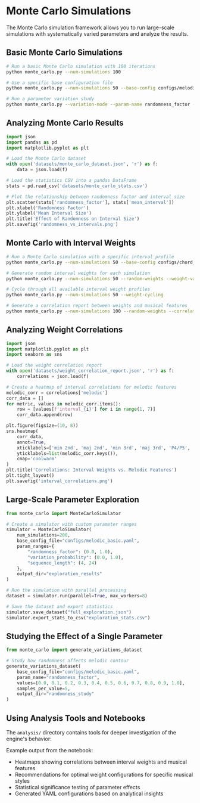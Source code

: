 # Monte Carlo Simulations

The Monte Carlo simulation framework allows you to run large-scale simulations with systematically varied parameters and analyze the results.

## Basic Monte Carlo Simulations

```bash
# Run a basic Monte Carlo simulation with 100 iterations
python monte_carlo.py --num-simulations 100

# Use a specific base configuration file
python monte_carlo.py --num-simulations 50 --base-config configs/melodic_basic.yaml

# Run a parameter variation study
python monte_carlo.py --variation-mode --param-name randomness_factor --param-min 0.1 --param-max 0.9 --param-steps 9 --base-config configs/chord_progression.yaml
```

## Analyzing Monte Carlo Results

```python
import json
import pandas as pd
import matplotlib.pyplot as plt

# Load the Monte Carlo dataset
with open('datasets/monte_carlo_dataset.json', 'r') as f:
    data = json.load(f)

# Load the statistics CSV into a pandas DataFrame
stats = pd.read_csv('datasets/monte_carlo_stats.csv')

# Plot the relationship between randomness factor and interval size
plt.scatter(stats['randomness_factor'], stats['mean_interval'])
plt.xlabel('Randomness Factor')
plt.ylabel('Mean Interval Size')
plt.title('Effect of Randomness on Interval Size')
plt.savefig('randomness_vs_intervals.png')
```

## Monte Carlo with Interval Weights

```bash
# Run a Monte Carlo simulation with a specific interval profile
python monte_carlo.py --num-simulations 50 --base-config configs/chord_progression.yaml --interval-weight-profile consonant

# Generate random interval weights for each simulation
python monte_carlo.py --num-simulations 50 --random-weights --weight-variation 0.7

# Cycle through all available interval weight profiles
python monte_carlo.py --num-simulations 50 --weight-cycling

# Generate a correlation report between weights and musical features
python monte_carlo.py --num-simulations 100 --random-weights --correlation-report
```

## Analyzing Weight Correlations

```python
import json
import matplotlib.pyplot as plt
import seaborn as sns

# Load the weight correlation report
with open('datasets/weight_correlation_report.json', 'r') as f:
    correlations = json.load(f)

# Create a heatmap of interval correlations for melodic features
melodic_corr = correlations['melodic']
corr_data = []
for metric, values in melodic_corr.items():
    row = [values[f'interval_{i}'] for i in range(1, 7)]
    corr_data.append(row)

plt.figure(figsize=(10, 8))
sns.heatmap(
    corr_data, 
    annot=True, 
    xticklabels=['min 2nd', 'maj 2nd', 'min 3rd', 'maj 3rd', 'P4/P5', 'tritone'],
    yticklabels=list(melodic_corr.keys()),
    cmap='coolwarm'
)
plt.title('Correlations: Interval Weights vs. Melodic Features')
plt.tight_layout()
plt.savefig('interval_correlations.png')
```

## Large-Scale Parameter Exploration

```python
from monte_carlo import MonteCarloSimulator

# Create a simulator with custom parameter ranges
simulator = MonteCarloSimulator(
    num_simulations=200,
    base_config_file="configs/melodic_basic.yaml",
    param_ranges={
        "randomness_factor": (0.0, 1.0),
        "variation_probability": (0.0, 1.0),
        "sequence_length": (4, 24)
    },
    output_dir="exploration_results"
)

# Run the simulation with parallel processing
dataset = simulator.run(parallel=True, max_workers=8)

# Save the dataset and export statistics
simulator.save_dataset("full_exploration.json")
simulator.export_stats_to_csv("exploration_stats.csv")
```

## Studying the Effect of a Single Parameter

```python
from monte_carlo import generate_variations_dataset

# Study how randomness affects melodic contour
generate_variations_dataset(
    base_config_file="configs/melodic_basic.yaml",
    param_name="randomness_factor",
    values=[0.0, 0.1, 0.2, 0.3, 0.4, 0.5, 0.6, 0.7, 0.8, 0.9, 1.0],
    samples_per_value=5,
    output_dir="randomness_study"
)
```

## Using Analysis Tools and Notebooks

The `analysis/` directory contains tools for deeper investigation of the engine's behavior:


Example output from the notebook:
- Heatmaps showing correlations between interval weights and musical features
- Recommendations for optimal weight configurations for specific musical styles
- Statistical significance testing of parameter effects
- Generated YAML configurations based on analytical insights
